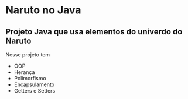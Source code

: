 # Naruto no Java
## Projeto Java que usa elementos do univerdo do Naruto 
Nesse projeto tem 
* OOP
* Herança
* Polimorfismo
* Encapsulamento
* Getters e Setters
